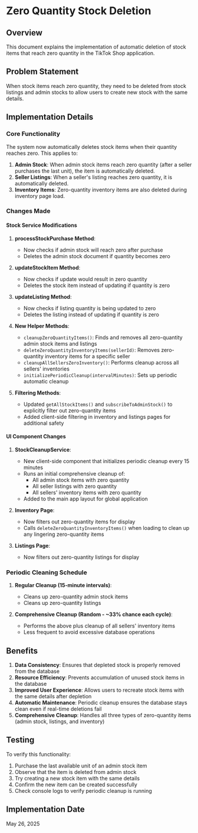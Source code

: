 # Zero Quantity Stock Deletion

## Overview
This document explains the implementation of automatic deletion of stock items that reach zero quantity in the TikTok Shop application.

## Problem Statement
When stock items reach zero quantity, they need to be deleted from stock listings and admin stocks to allow users to create new stock with the same details.

## Implementation Details

### Core Functionality
The system now automatically deletes stock items when their quantity reaches zero. This applies to:

1. **Admin Stock**: When admin stock items reach zero quantity (after a seller purchases the last unit), the item is automatically deleted.
2. **Seller Listings**: When a seller's listing reaches zero quantity, it is automatically deleted.
3. **Inventory Items**: Zero-quantity inventory items are also deleted during inventory page load.

### Changes Made

#### Stock Service Modifications

1. **processStockPurchase Method**:
   - Now checks if admin stock will reach zero after purchase
   - Deletes the admin stock document if quantity becomes zero

2. **updateStockItem Method**:
   - Now checks if update would result in zero quantity
   - Deletes the stock item instead of updating if quantity is zero

3. **updateListing Method**:
   - Now checks if listing quantity is being updated to zero
   - Deletes the listing instead of updating if quantity is zero

4. **New Helper Methods**:
   - `cleanupZeroQuantityItems()`: Finds and removes all zero-quantity admin stock items and listings
   - `deleteZeroQuantityInventoryItems(sellerId)`: Removes zero-quantity inventory items for a specific seller
   - `cleanupAllSellersZeroInventory()`: Performs cleanup across all sellers' inventories
   - `initializePeriodicCleanup(intervalMinutes)`: Sets up periodic automatic cleanup

5. **Filtering Methods**:
   - Updated `getAllStockItems()` and `subscribeToAdminStock()` to explicitly filter out zero-quantity items
   - Added client-side filtering in inventory and listings pages for additional safety

#### UI Component Changes

1. **StockCleanupService**:
   - New client-side component that initializes periodic cleanup every 15 minutes
   - Runs an initial comprehensive cleanup of:
     - All admin stock items with zero quantity
     - All seller listings with zero quantity
     - All sellers' inventory items with zero quantity
   - Added to the main app layout for global application

2. **Inventory Page**:
   - Now filters out zero-quantity items for display
   - Calls `deleteZeroQuantityInventoryItems()` when loading to clean up any lingering zero-quantity items

3. **Listings Page**:
   - Now filters out zero-quantity listings for display

### Periodic Cleaning Schedule

1. **Regular Cleanup (15-minute intervals)**:
   - Cleans up zero-quantity admin stock items
   - Cleans up zero-quantity listings

2. **Comprehensive Cleanup (Random - ~33% chance each cycle)**:
   - Performs the above plus cleanup of all sellers' inventory items
   - Less frequent to avoid excessive database operations

## Benefits

1. **Data Consistency**: Ensures that depleted stock is properly removed from the database
2. **Resource Efficiency**: Prevents accumulation of unused stock items in the database
3. **Improved User Experience**: Allows users to recreate stock items with the same details after depletion
4. **Automatic Maintenance**: Periodic cleanup ensures the database stays clean even if real-time deletions fail
5. **Comprehensive Cleanup**: Handles all three types of zero-quantity items (admin stock, listings, and inventory)

## Testing

To verify this functionality:
1. Purchase the last available unit of an admin stock item
2. Observe that the item is deleted from admin stock
3. Try creating a new stock item with the same details
4. Confirm the new item can be created successfully
5. Check console logs to verify periodic cleanup is running

## Implementation Date
May 26, 2025
